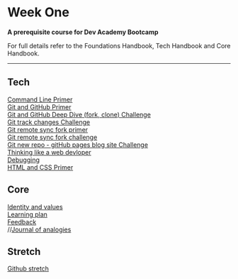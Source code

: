# Week One

__A prerequisite course for Dev Academy Bootcamp__

For full details refer to the Foundations Handbook, Tech Handbook and Core Handbook.


------------

## Tech
[Command Line Primer](command-line/README.md)  
[Git and GitHub Primer](git-and-github-intro/README.md)  
[Git and GitHub Deep Dive (fork, clone) Challenge](git-and-github-intro/git-github-fork-clone-challenge.md)  
[Git track changes Challenge](/git-and-github-intro/git-track-and-commit-challenge.md)  
[Git remote sync fork primer](git-and-github-intro/git-remote-fork-merge-primer.md)  
[Git remote sync fork challenge](git-and-github-intro/git-remote-sync-fork-challenge.md)  
[Git new repo - gitHub pages blog site Challenge]()  
[Thinking like a web devloper]()  
[Debugging]()  
[HTML and CSS Primer]()  

## Core
[Identity and values]()  
[Learning plan]()  
[Feedback]()  
//[Journal of analogies]()  

## Stretch
[Github stretch](git-github-stretch/README.md)


